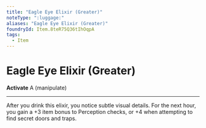 ```yaml
---
title: "Eagle Eye Elixir (Greater)"
noteType: ":luggage:"
aliases: "Eagle Eye Elixir (Greater)"
foundryId: Item.8teR75Q36tIhOqpA
tags:
  - Item
---
```


# Eagle Eye Elixir (Greater)

**Activate** A (manipulate)

* * *

After you drink this elixir, you notice subtle visual details. For the next hour, you gain a +3 item bonus to Perception checks, or +4 when attempting to find secret doors and traps.


